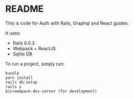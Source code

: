 # README

This is code for Auth with Rails, Graphql and React guides. 

It uses:
* Rails 6.0.3
* Webpack + ReactJS 
* Sqlite DB

To run a project, simply run: 
```
bundle 
yarn install
rails db:setup
rails s
bin/webpack-dev-server (for development)
```
